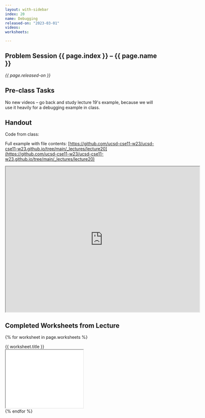 ```yaml
---
layout: with-sidebar
index: 20
name: Debugging
released-on: "2023-03-01"
videos:
worksheets:

---
```


## Problem Session {{ page.index }} – {{ page.name }}

_{{ page.released-on }}_

## Pre-class Tasks

No new videos – go back and study lecture 19's example, because we will use it
heavily for a debugging example in class.

## Handout

Code from class:

<script src="https://emgithub.com/embed.js?target=https%3A%2F%2Fgithub.com%2Fucsd-cse11-f21%2Fucsd-cse11-f21.github.io%2Fblob%2Fmain%2F_lectures%2Flecture21%2FRegionMain.java&style=github&showBorder=on&showLineNumbers=on&showFileMeta=on&showCopy=on"></script>

Full example with file contents: [https://github.com/ucsd-cse11-w23/ucsd-cse11-w23.github.io/tree/main/_lectures/lecture20](https://github.com/ucsd-cse11-w23/ucsd-cse11-w23.github.io/tree/main/_lectures/lecture20)

<iframe src="https://drive.google.com/file/d/1nJNKZgleBungQkgku8kBWfXYETDsV3ui/preview" width="640" height="480" allow="autoplay"></iframe>

## Completed Worksheets from Lecture

{% for worksheet in page.worksheets %}
<div class="worksheetBox">
{{ worksheet.title }}
<br>
<iframe src="{{ worksheet.url }}/preview" width="256" height="192" allow="autoplay"></iframe>
</div>
{% endfor %}